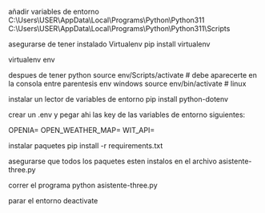 añadir variables de entorno
C:\Users\USER\AppData\Local\Programs\Python\Python311
C:\Users\USER\AppData\Local\Programs\Python\Python311\Scripts

asegurarse de tener instalado Virtualenv
pip install virtualenv

virtualenv env

despues de tener python
source env/Scripts/activate # debe aparecerte en la consola entre parentesis env windows
source env/bin/activate # linux

instalar un lector de variables de entorno
pip install python-dotenv

crear un .env
y pegar ahi las key de las variables de entorno siguientes:

OPENIA=
OPEN_WEATHER_MAP=
WIT_API=

instalar paquetes
pip install -r requirements.txt

asegurarse que todos los paquetes esten instalos en el archivo asistente-three.py

correr el programa
python asistente-three.py

parar el entorno
deactivate
